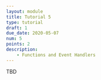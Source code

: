 ```yaml
---
layout: module
title: Tutorial 5
type: tutorial
draft: 1
due_date: 2020-05-07
num: 5
points: 2
description:
    - Functions and Event Handlers
---
```


TBD